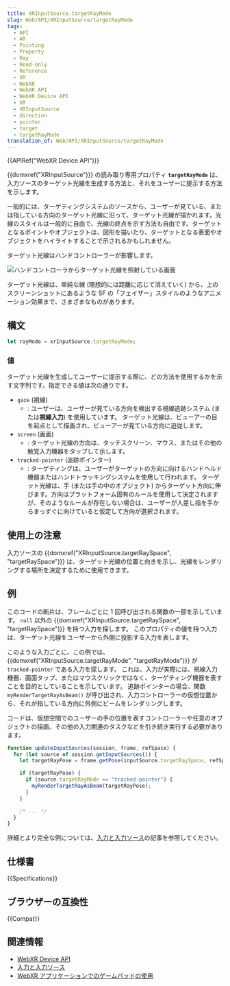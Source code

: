 ```yaml
---
title: XRInputSource.targetRayMode
slug: Web/API/XRInputSource/targetRayMode
tags:
  - API
  - AR
  - Pointing
  - Property
  - Ray
  - Read-only
  - Reference
  - VR
  - WebXR
  - WebXR API
  - WebXR Device API
  - XR
  - XRInputSource
  - direction
  - pointer
  - target
  - targetRayMode
translation_of: Web/API/XRInputSource/targetRayMode
---
```

{{APIRef("WebXR Device API")}}

{{domxref("XRInputSource")}} の読み取り専用プロパティ **`targetRayMode`** は、入力ソースのターゲット光線を生成する方法と、それをユーザーに提示する方法を示します。

一般的には、ターゲティングシステムのソースから、ユーザーが見ている、または指している方向のターゲット光線に沿って、ターゲット光線が描かれます。光線のスタイルは一般的に自由で、光線の終点を示す方法も自由です。ターゲットとなるポイントやオブジェクトは、図形を描いたり、ターゲットとなる表面やオブジェクトをハイライトすることで示されるかもしれません。

ターゲット光線はハンドコントローラーが影響します。

![ハンドコントローラからターゲット光線を照射している画面](example-target-ray.gif)

ターゲット光線は、単純な線 (理想的には距離に応じて消えていく) から、上のスクリーンショットにあるような SF の「フェイザー」スタイルのようなアニメーション効果まで、さまざまなものがあります。

## 構文

```js
let rayMode = xrInputSource.targetRayMode;
```

### 値

ターゲット光線を生成してユーザーに提示する際に、どの方法を使用するかを示す文字列です。指定できる値は次の通りです。

- `gaze` (視線)
  - : ユーザーは、ユーザーが見ている方向を検出する視線追跡システム (または**視線入力**) を使用しています。 ターゲット光線は、ビューアーの目を起点として描画され、ビューアーが見ている方向に追従します。
- `screen` (画面)
  - : ターゲット光線の方向は、タッチスクリーン、マウス、またはその他の触覚入力機器をタップして示します。
- `tracked-pointer` (追跡ポインター)
  - : ターゲティングは、ユーザーがターゲットの方向に向けるハンドヘルド機器またはハンドトラッキングシステムを使用して行われます。 ターゲット光線は、手 (または手の中のオブジェクト) からターゲット方向に伸びます。方向はプラットフォーム固有のルールを使用して決定されますが、そのようなルールが存在しない場合は、ユーザーが人差し指を手からまっすぐに向けていると仮定して方向が選択されます。

## 使用上の注意

入力ソースの {{domxref("XRInputSource.targetRaySpace", "targetRaySpace")}} は、ターゲット光線の位置と向きを示し、光線をレンダリングする場所を決定するために使用できます。

## 例

このコードの断片は、フレームごとに 1 回呼び出される関数の一部を示しています。 `null` 以外の {{domxref("XRInputSource.targetRaySpace", "targetRaySpace")}} を持つ入力を探します。 このプロパティの値を持つ入力は、ターゲット光線をユーザーから外側に投影する入力を表します。

このような入力ごとに、この例では、 {{domxref("XRInputSource.targetRayMode", "targetRayMode")}} が `tracked-pointer` である入力を探します。 これは、入力が実際には、視線入力機器、画面タップ、またはマウスクリックではなく、ターゲティング機器を表すことを目的としていることを示しています。 追跡ポインターの場合、関数 `myRenderTargetRayAsBeam()` が呼び出され、入力コントローラーの仮想位置から、それが指している方向に外側にビームをレンダリングします。

コードは、仮想空間でのユーザーの手の位置を表すコントローラーや任意のオブジェクトの描画、その他の入力関連のタスクなどを引き続き実行する必要があります。

```js
function updateInputSources(session, frame, refSpace) {
  for (let source of session.getInputSources()) {
    let targetRayPose = frame.getPose(inputSource.targetRaySpace, refSpace);

    if (targetRayPose) {
      if (source.targetRayMode == "tracked-pointer") {
        myRenderTargetRayAsBeam(targetRayPose);
      }
    }

    /* ... */
  }
}
```

詳細とより完全な例については、[入力と入力ソース](/ja/docs/Web/API/WebXR_Device_API/Inputs)の記事を参照してください。

## 仕様書

{{Specifications}}

## ブラウザーの互換性

{{Compat}}

## 関連情報

- [WebXR Device API](/ja/docs/Web/API/WebXR_Device_API)
- [入力と入力ソース](/ja/docs/Web/API/WebXR_Device_API/Inputs)
- [WebXR アプリケーションでのゲームパッドの使用](/ja/docs/Web/WebXR%20Device%20API/Gamepads)
